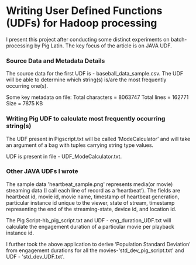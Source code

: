 # Writing User Defined Functions (UDFs) for Hadoop processing

I present this project after conducting some distinct experiments on batch-processing by Pig Latin. The key focus of the article is on JAVA UDF.

### Source Data and Metadata Details

The source data for the first UDF is - baseball_data_sample.csv. The UDF will be able to determine which string(s) is/are the most frequently occurring one(s).
 
Some key metadata on file:
Total characters = 8063747
Total lines = 162771
Size = 7875 KB


### Writing Pig UDF to calculate most frequently occurring string(s)
The UDF present in Pigscript.txt will be called ‘ModeCalculator’ and will take an argument of a bag with tuples carrying string type values.

UDF is present in file - UDF_ModeCalculator.txt.

### Other JAVA UDFs I wrote

The sample data 'heartbeat_sample.png' represents media(or movie) streaming data (I call each line of record as a ‘heartbeat’). The fields are heartbeat id, movie id, movie name, timestamp of heartbeat generation, particular instance id unique to the viewer, state of stream, timestamp representing the end of the streaming-state, device id, and location id.

The Pig Script-hb_pig_script.txt and UDF - eng_duration_UDF.txt will calculate the engagement duration of a particular movie per playback instance id. 

I further took the above application to derive ‘Population Standard Deviation’ from engagement durations for all the movies-'std_dev_pig_script.txt' and UDF - 'std_dev_UDF.txt'.
